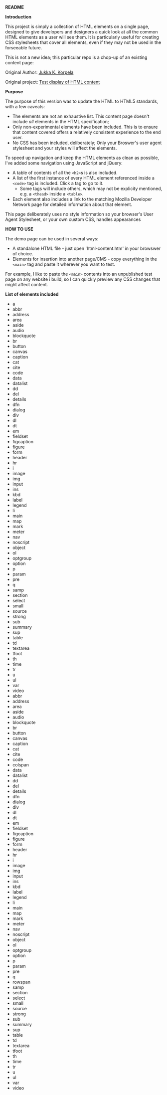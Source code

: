 **README**

**Introduction**

This project is simply a collection of HTML elements on a single page, designed to give developers and designers
a quick look at all the common HTML elements as a user will see them. It is particularly useful for creating 
CSS stylesheets that cover all elements, even if they may not be used in the forseeable future. 

This is not a new idea; this particular repo is a chop-up of an existing content page:

Original Author: [Jukka K. Korpela](http://www.cs.tut.fi/~jkorpela/personal.html)

Original project: [Test display of HTML content](http://www.cs.tut.fi/~jkorpela/www/testel.html)


**Purpose**

The purpose of this version was to update the HTML to HTML5 standards, with a few caveats:

- The elements are not an exhaustive list. This content page doesn't include *all* elements in the HTML specification;
- Only non-experimental elements have been included. This is to ensure that content covered offers a relatively consistent experience to the end user.
- No CSS has been included, deliberately; Only your Broswer's user agent stylesheet and your styles will affect the elements. 

To speed up navigation and keep the HTML elements as clean as possible, I've added some navigation using JavaScript and jQuery:

- A table of contents of all the `<h2>`s is also included. 
- A list of the first instance of every HTML element referenced inside a `<code>` tag is included. Click a tag to go to it.
  - Some tags will include others, which may not be explicity mentioned, e.g. a `<thead>` inside a `<table>`.
- Each element also includes a link to the matching Mozilla Developer Network page for detailed information about that element.

This page deliberately uses no style information so your browser's User Agent Stylesheet, or your own custom CSS, handles appearances


**HOW TO USE**

The demo page can be used in several ways:

- A standalone HTML file - just open 'html-content.htm' in your browswer of choice.
- Elements for insertion into another page/CMS - copy everything in the `<main>` tag and paste it wherever you want to test.

For example, I like to paste the `<main>` contents into an unpublished test page on any website i build, so I can quickly preview
any CSS changes that might affect content.


**List of elements included**

- a
- abbr
- address
- area
- aside
- audio
- blockquote
- br
- button
- canvas
- caption
- cat
- cite
- code
- data
- datalist
- dd
- del
- details
- dfn
- dialog
- div
- dl
- dt
- em
- fieldset
- figcaption
- figure
- form
- header
- hr
- i
- image
- img
- input
- ins
- kbd
- label
- legend
- li
- main
- map
- mark
- meter
- nav
- noscript
- object
- ol
- optgroup
- option
- p
- param
- pre
- q
- samp
- section
- select
- small
- source
- strong
- sub
- summary
- sup
- table
- td
- textarea
- tfoot
- th
- time
- tr
- u
- ul
- var
- video
- abbr
- address
- area
- aside
- audio
- blockquote
- br
- button
- canvas
- caption
- cat
- cite
- code
- colspan
- data
- datalist
- dd
- del
- details
- dfn
- dialog
- div
- dl
- dt
- em
- fieldset
- figcaption
- figure
- form
- header
- hr
- i
- image
- img
- input
- ins
- kbd
- label
- legend
- li
- main
- map
- mark
- meter
- nav
- noscript
- object
- ol
- optgroup
- option
- p
- param
- pre
- q
- rowspan
- samp
- section
- select
- small
- source
- strong
- sub
- summary
- sup
- table
- td
- textarea
- tfoot
- th
- time
- tr
- u
- ul
- var
- video
